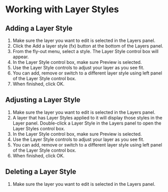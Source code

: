 # Working with Layer Styles

## Adding a Layer Style

1. Make sure the layer you want to edit is selected in the Layers panel.
2. Click the Add a layer style (fx) button at the bottom of the Layers panel.
3. From the fly-out menu, select a style. The Layer Style control box will appear. 
4. In the Layer Style control box, make sure Preview is selected. 
5. Use the Layer Style controls to adjust your layer as you see fit. 
6. You can add, remove or switch to a different layer style using left panel of the Layer Style control box. 
7. When finished, click OK.

## Adjusting a Layer Style

1. Make sure the layer you want to edit is selected in the Layers panel.
2. A layer that has Layer Styles applied to it will display those styles in the Layer panel. Double-click a Layer Style in the Layers panel to open the Layer Styles control box. 
3. In the Layer Style control box, make sure Preview is selected.
4. Use the Layer Style controls to adjust your layer as you see fit.
5. You can add, remove or switch to a different layer style using left panel of the Layer Style control box.
6. When finished, click OK.

## Deleting a Layer Style

1. Make sure the layer you want to edit is selected in the Layers panel.


